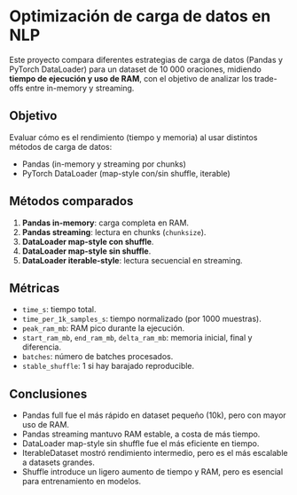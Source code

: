 # Optimización de carga de datos en NLP

Este proyecto compara diferentes estrategias de carga de datos (Pandas y PyTorch DataLoader)
para un dataset de 10 000 oraciones, midiendo **tiempo de ejecución y uso de RAM**,
con el objetivo de analizar los trade-offs entre in-memory y streaming.

## Objetivo

Evaluar cómo es el rendimiento (tiempo y memoria) al usar distintos métodos de carga de datos:

- Pandas (in-memory y streaming por chunks)
- PyTorch DataLoader (map-style con/sin shuffle, iterable)

## Métodos comparados

1. **Pandas in-memory**: carga completa en RAM.
2. **Pandas streaming**: lectura en chunks (`chunksize`).
3. **DataLoader map-style con shuffle**.
4. **DataLoader map-style sin shuffle**.
5. **DataLoader iterable-style**: lectura secuencial en streaming.

## Métricas

- `time_s`: tiempo total.
- `time_per_1k_samples_s`: tiempo normalizado (por 1000 muestras).
- `peak_ram_mb`: RAM pico durante la ejecución.
- `start_ram_mb`, `end_ram_mb`, `delta_ram_mb`: memoria inicial, final y diferencia.
- `batches`: número de batches procesados.
- `stable_shuffle`: 1 si hay barajado reproducible.

## Conclusiones

- Pandas full fue el más rápido en dataset pequeño (10k), pero con mayor uso de RAM.
- Pandas streaming mantuvo RAM estable, a costa de más tiempo.
- DataLoader map-style sin shuffle fue el más eficiente en tiempo.
- IterableDataset mostró rendimiento intermedio, pero es el más escalable a datasets grandes.
- Shuffle introduce un ligero aumento de tiempo y RAM, pero es esencial para entrenamiento en modelos.
